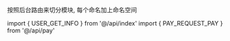 按照后台路由来切分模块, 每个命名加上命名空间

import { USER_GET_INFO } from '@/api/index'
import { PAY_REQUEST_PAY } from '@/api/pay'
